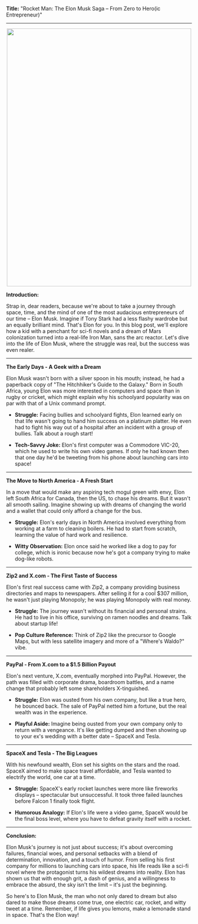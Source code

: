 **Title:** "Rocket Man: The Elon Musk Saga – From Zero to Hero(ic Entrepreneur)"

---

<p align=center><img src="https://upload.wikimedia.org/wikipedia/commons/3/34/Elon_Musk_Royal_Society_%28crop2%29.jpg" width=500 height=700></p>

**Introduction:**

Strap in, dear readers, because we're about to take a journey through space, time, and the mind of one of the most audacious entrepreneurs of our time – Elon Musk. Imagine if Tony Stark had a less flashy wardrobe but an equally brilliant mind. That's Elon for you. In this blog post, we'll explore how a kid with a penchant for sci-fi novels and a dream of Mars colonization turned into a real-life Iron Man, sans the arc reactor. Let's dive into the life of Elon Musk, where the struggle was real, but the success was even realer.

---

**The Early Days - A Geek with a Dream**

Elon Musk wasn't born with a silver spoon in his mouth; instead, he had a paperback copy of "The Hitchhiker's Guide to the Galaxy." Born in South Africa, young Elon was more interested in computers and space than in rugby or cricket, which might explain why his schoolyard popularity was on par with that of a Unix command prompt.

- **Struggle:** Facing bullies and schoolyard fights, Elon learned early on that life wasn't going to hand him success on a platinum platter. He even had to fight his way out of a hospital after an incident with a group of bullies. Talk about a rough start!

- **Tech-Savvy Joke:** Elon's first computer was a Commodore VIC-20, which he used to write his own video games. If only he had known then that one day he'd be tweeting from his phone about launching cars into space!

---

**The Move to North America - A Fresh Start**

In a move that would make any aspiring tech mogul green with envy, Elon left South Africa for Canada, then the US, to chase his dreams. But it wasn't all smooth sailing. Imagine showing up with dreams of changing the world and a wallet that could only afford a change for the bus.

- **Struggle:** Elon's early days in North America involved everything from working at a farm to cleaning boilers. He had to start from scratch, learning the value of hard work and resilience.

- **Witty Observation:** Elon once said he worked like a dog to pay for college, which is ironic because now he's got a company trying to make dog-like robots.

---

**Zip2 and X.com - The First Taste of Success**

Elon's first real success came with Zip2, a company providing business directories and maps to newspapers. After selling it for a cool $307 million, he wasn't just playing Monopoly; he was playing Monopoly with real money.

- **Struggle:** The journey wasn't without its financial and personal strains. He had to live in his office, surviving on ramen noodles and dreams. Talk about startup life!

- **Pop Culture Reference:** Think of Zip2 like the precursor to Google Maps, but with less satellite imagery and more of a "Where's Waldo?" vibe.

---

**PayPal - From X.com to a $1.5 Billion Payout**

Elon's next venture, X.com, eventually morphed into PayPal. However, the path was filled with corporate drama, boardroom battles, and a name change that probably left some shareholders X-tinguished.

- **Struggle:** Elon was ousted from his own company, but like a true hero, he bounced back. The sale of PayPal netted him a fortune, but the real wealth was in the experience.

- **Playful Aside:** Imagine being ousted from your own company only to return with a vengeance. It's like getting dumped and then showing up to your ex's wedding with a better date – SpaceX and Tesla.

---

**SpaceX and Tesla - The Big Leagues**

With his newfound wealth, Elon set his sights on the stars and the road. SpaceX aimed to make space travel affordable, and Tesla wanted to electrify the world, one car at a time.

- **Struggle:** SpaceX's early rocket launches were more like fireworks displays – spectacular but unsuccessful. It took three failed launches before Falcon 1 finally took flight.

- **Humorous Analogy:** If Elon's life were a video game, SpaceX would be the final boss level, where you have to defeat gravity itself with a rocket.

---

**Conclusion:**

Elon Musk's journey is not just about success; it's about overcoming failures, financial woes, and personal setbacks with a blend of determination, innovation, and a touch of humor. From selling his first company for millions to launching cars into space, his life reads like a sci-fi novel where the protagonist turns his wildest dreams into reality. Elon has shown us that with enough grit, a dash of genius, and a willingness to embrace the absurd, the sky isn't the limit – it's just the beginning.

So here's to Elon Musk, the man who not only dared to dream but also dared to make those dreams come true, one electric car, rocket, and witty tweet at a time. Remember, if life gives you lemons, make a lemonade stand in space. That's the Elon way!
